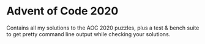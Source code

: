 # Advent of Code 2020

Contains all my solutions to the AOC 2020 puzzles, plus a test & bench suite to get pretty command line output while checking your solutions.
